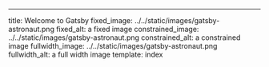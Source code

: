 ---
title: Welcome to Gatsby
fixed_image: ../../static/images/gatsby-astronaut.png
fixed_alt: a fixed image
constrained_image: ../../static/images/gatsby-astronaut.png
constrained_alt: a constrained image
fullwidth_image: ../../static/images/gatsby-astronaut.png
fullwidth_alt: a full width image
template: index